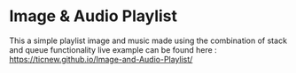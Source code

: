 # Image & Audio Playlist
This a simple playlist image and music made using the combination of stack and queue functionality
live example can be found here : https://ticnew.github.io/Image-and-Audio-Playlist/
